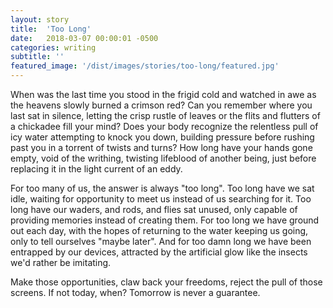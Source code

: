 ```yaml
---
layout: story
title:  'Too Long'
date:   2018-03-07 00:00:01 -0500
categories: writing
subtitle: ''
featured_image: '/dist/images/stories/too-long/featured.jpg'
---
```


When was the last time you stood in the frigid cold and watched in awe as the heavens slowly burned a crimson red? Can you remember where you last sat in silence, letting the crisp rustle of leaves or the flits and flutters of a chickadee fill your mind? Does your body recognize the relentless pull of icy water attempting to knock you down, building pressure before rushing past you in a torrent of twists and turns? How long have your hands gone empty, void of the writhing, twisting lifeblood of another being, just before replacing it in the light current of an eddy.

For too many of us, the answer is always "too long". Too long have we sat idle, waiting for opportunity to meet us instead of us searching for it. Too long have our waders, and rods, and flies sat unused, only capable of providing memories instead of creating them. For too long we have ground out each day, with the hopes of returning to the water keeping us going, only to tell ourselves "maybe later". And for too damn long we have been entrapped by our devices, attracted by the artificial glow like the insects we'd rather be imitating.

Make those opportunities, claw back your freedoms, reject the pull of those screens. If not today, when? Tomorrow is never a guarantee.
